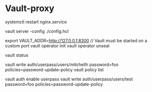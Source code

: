 # Vault-proxy

systemctl restart nginx.service

vault server -config ./config.hcl

export VAULT_ADDR=http://127.0.0.1:8300 // Vault must be started on a custom port
vault operator init
vault operator unseal

vault status

vault write auth/userpass/users/mitchellh     password=foo     policies=password-update-policy
vault policy list

vault auth enable userpass
vault write auth/userpass/users/test     password=foo     policies=password-update-policy

